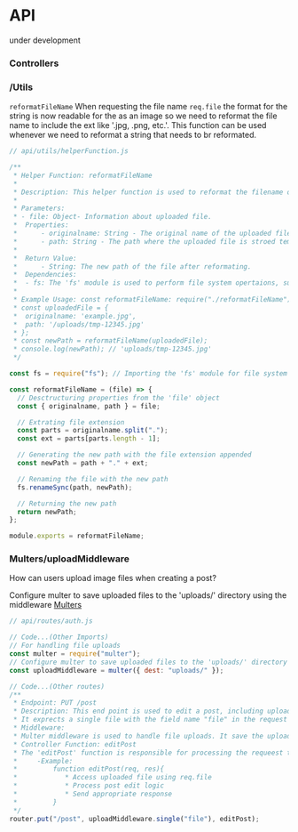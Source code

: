 # API

under development

### Controllers

### /Utils

`reformatFileName`
When requesting the file name `req.file` the format for the string is now readable for the as an image so we need to reformat the file name to include the ext like '.jpg, .png, etc.'. This function can be used whenever we need to reformat a string that needs to br reformated.

```js
// api/utils/helperFunction.js

/**
 * Helper Function: reformatFileName
 *
 * Description: This helper function is used to reformat the filename of an uploaded * file by appending its file extension to its path and renaming the file accordingly.
 *
 * Parameters:
 * - file: Object- Information about uploaded file.
 *  Properties:
 *      - originalname: String - The original name of the uploaded file
 *      - path: String - The path where the uploaded file is stroed temporarily.
 *
 *  Return Value:
 *      - String: The new path of the file after reformating.
 *  Dependencies:
 *  - fs: The 'fs' module is used to perform file system opertaions, such as renaming *        files
 *
 * Example Usage: const reformatFileName: require("./reformatFileName");
 * const uploadedFile = {
 *  originalname: 'example.jpg',
 *  path: '/uploads/tmp-12345.jpg'
 * };
 * const newPath = reformatFileName(uploadedFile);
 * console.log(newPath); // 'uploads/tmp-12345.jpg'
 */

const fs = require("fs"); // Importing the 'fs' module for file system operations

const reformatFileName = (file) => {
  // Desctructuring properties from the 'file' object
  const { originalname, path } = file;

  // Extrating file extension
  const parts = originalname.split(".");
  const ext = parts[parts.length - 1];

  // Generating the new path with the file extension appended
  const newPath = path + "." + ext;

  // Renaming the file with the new path
  fs.renameSync(path, newPath);

  // Returning the new path
  return newPath;
};

module.exports = reformatFileName;
```

### Multers/uploadMiddleware

How can users upload image files when creating a post?

Configure multer to save uploaded files to the 'uploads/' directory using the middleware [Multers](https://www.npmjs.com/package/multer)

```js
// api/routes/auth.js

// Code...(Other Imports)
// For handling file uploads
const multer = require("multer");
// Configure multer to save uploaded files to the 'uploads/' directory
const uploadMiddleware = multer({ dest: "uploads/" });

// Code...(Other routes)
/**
 * Endpoint: PUT /post
 * Description: This end point is used to edit a post, including uploading a file.
 * It exprects a single file with the field name "file" in the request body
 * Middleware:
 * Multer middleware is used to handle file uploads. It save the uploaded file to the 'uploads/' directory with a unique name.
 * Controller Function: editPost
 * The 'editPost' function is responsible for processing the requeest to edit a post
 *     -Example:
 *         function editPost(req, res){
 *            * Access uploaded file using req.file
 *            * Process post edit logic
 *            * Send appropriate response
 *         }
 */
router.put("/post", uploadMiddleware.single("file"), editPost);
```
